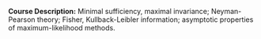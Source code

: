 **Course Description:** Minimal sufficiency, maximal invariance; Neyman-Pearson theory; Fisher, Kullback-Leibler information; asymptotic properties of maximum-likelihood methods.